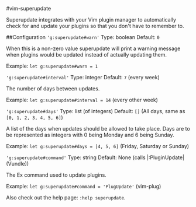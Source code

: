 #vim-superupdate

Superupdate integrates with your Vim plugin manager to automatically check for and update your plugins so that you don't have to remember to.

##Configuration
`'g:superupdate#warn'`
Type: boolean
Default: `0`

When this is a non-zero value superupdate will print a warning message when
plugins would be updated instead of actually updating them.

Example: `let g:superupdate#warn = 1`


`'g:superupdate#interval'`
Type: integer
Default: `7` (every week)

The number of days between updates.

Example: `let g:superupdate#interval = 14` (every other week)


`'g:superupdate#days'`
Type: list (of integers)
Default: `[]` (All days, same as `[0, 1, 2, 3, 4, 5, 6]`)

A list of the days when updates should be allowed to take place. Days are to
be represented as integers with 0 being Monday and 6 being Sunday.

Example: `let g:superupdate#days = [4, 5, 6]` (Friday, Saturday or Sunday)


`'g:superupdate#command'`
Type: string
Default: None (calls |:PluginUpdate| (Vundle))

The Ex command used to update plugins.

Example: `let g:superupdate#command = 'PlugUpdate'` (vim-plug)

Also check out the help page: `:help superupdate`.
